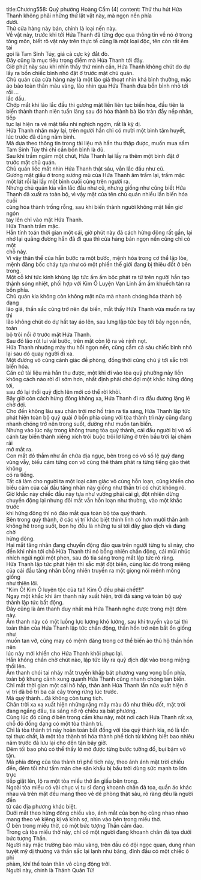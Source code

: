 title:Chương558: Quỷ phường Hoàng Cấm (4)
content:
Thứ thu hút Hứa Thanh không phải những thứ lặt vặt này, mà ngọn nến phía<br>dưới.<br>Thứ cửa hàng này bán, chính là loại nến này.<br>Về vật này, trước khi tới Hứa Thanh đã từng đọc qua thông tin về nó ở trong<br>tông môn, biết rõ vật này trên thực tế cũng là một loại độc, tên còn rất êm tai<br>gọi là Tam Sinh Túy, giá cả cực kỳ đắt đỏ.<br>Đây cũng là mục tiêu trọng điểm mà Hứa Thanh tới đây.<br>Giờ phút này sau khi nhìn thấy thứ mình cần, Hứa Thanh không chút do dự<br>lấy ra bốn chiếc bình nhỏ đặt ở trước mặt chủ quán.<br>Chủ quán của cửa hàng này là một lão giả thoạt nhìn khá bình thường, mặc<br>áo bào toàn thân màu vàng, lão nhìn qua Hứa Thanh đưa bốn bình nhỏ tới rồi …<br>lắc đầu.<br>Chớp mắt khi lão lắc đầu thì gương mặt liền liên tục biến hóa, đầu tiên là<br>biến thành thanh niên tuấn lãng sau đó hóa thành bà lão tràn đầy nếp nhăn, tiếp<br>tục lại hiện ra vẻ mặt tiểu nhi nghịch ngợm, rất là kỳ dị.<br>Hứa Thanh nhăn mày lại, trên người hắn chỉ có mười một bình tâm huyết,<br>lúc trước đã dùng năm bình.<br>Mà dựa theo thông tin trong tài liệu mà hắn thu thập được, muốn mua sắm<br>Tam Sinh Túy thì chỉ cần bốn bình là đủ.<br>Sau khi trầm ngâm một chút, Hứa Thanh lại lấy ra thêm một bình đặt ở<br>trước mặt chủ quán.<br>Chủ quán liếc mắt nhìn Hứa Thanh thật sâu, vẫn lắc đầu như cũ.<br>Gương mặt giấu ở trong sương mù của Hứa Thanh âm trầm lại, trầm mặc<br>một lát rồi lại lấy một bình cuối cùng trên người ra.<br>Nhưng chủ quán kia vẫn lắc đầu như cũ, nhưng giống như cũng biết Hứa<br>Thanh đã xuất ra toàn bộ, vì vậy mặt của tên chủ quán nhiều lần biến hóa cuối<br>cùng hóa thành trống rỗng, sau khi biến thành người không mặt liền giơ ngón<br>tay lên chỉ vào mặt Hứa Thanh.<br>Hứa Thanh trầm mặc.<br>Hắn tính toán thời gian một cái, giờ phút này đã cách hừng đông rất gần, lại<br>nhớ lại quãng đường hắn đã đi qua thì cửa hàng bán ngọn nến cũng chỉ có một<br>chỗ này.<br>Vì vậy thân thể của hắn bước ra một bước, mệnh hỏa trong cơ thể lập lòe,<br>mệnh đăng bốc cháy tựa như có một phiến thế giới đang bị thiêu đốt ở bên<br>trong.<br>Một cỗ khí tức kinh khủng lập tức ầm ầm bộc phát ra từ trên người hắn tạo<br>thành sóng nhiệt, phối hợp với Kim Ô Luyện Vạn Linh ầm ầm khuếch tán ra<br>bốn phía.<br>Chủ quán kia không còn không mặt nữa mà nhanh chóng hóa thành bộ dạng<br>lão giả, thần sắc cũng trở nên đại biến, mắt thấy Hứa Thanh vừa muốn ra tay thì<br>lão không chút do dự hất tay áo lên, sau lưng lập tức bay tới bảy ngọn nến, toàn<br>bộ trôi nổi ở trước mặt Hứa Thanh.<br>Sau đó lão rút lui vài bước, trên mặt còn lộ ra vẻ nịnh nọt.<br>Hứa Thanh nhướng mày thu hồi ngọn nến, cũng cầm cả sáu chiếc bình nhỏ<br>lại sau đó quay người đi xa.<br>Một đường vô cùng cảnh giác đề phòng, đồng thời cũng chú ý tới sắc trời<br>biến hóa.<br>Căn cứ tài liệu mà hắn thu được, một khi đi vào tòa quỷ phường này liền<br>không cách nào rời đi sớm hơn, nhất định phải chờ đợi một khắc hừng đông tới,<br>sau đó lại thổi quỷ địch lên mới có thể rời khỏi.<br>Bây giờ còn cách hừng đông không xa, Hứa Thanh đi ra đầu đường lặng lẽ<br>chờ đợi.<br>Cho đến không lâu sau chân trời mơ hồ tràn ra tia sáng, Hứa Thanh lập tức<br>phát hiện toàn bộ quỷ quái ở bốn phía cùng với tòa thành trì này cũng đang<br>nhanh chóng trở nên trong suốt, dường như muốn tan biến.<br>Nhưng vào lúc này trong không trung tòa quỷ thành, cái đầu người bị vô số<br>cánh tay biến thành xiềng xích trói buộc trôi lơ lửng ở trên bầu trời lại chậm rãi<br>mở mắt ra.<br>Con mắt đỏ thẫm như ẩn chứa địa ngục, bên trong có vô số lệ quỷ đang<br>vùng vẫy, biểu cảm từng con vô cùng thê thảm phát ra từng tiếng gào thét không<br>có ra tiếng.<br>Tất cả làm cho người ta một loại cảm giác vô cùng hỗn loạn, cũng khiến cho<br>biểu cảm của cái đầu tăng nhân này giống như thần trí có chút không rõ.<br>Giờ khắc này chiếc đầu này tựa như vướng phải cái gì, đột nhiên dừng<br>chuyển động lại nhưng đôi mắt vẫn hỗn loạn như thường, vào một khắc trước<br>khi hừng đông thì nó đảo mắt qua toàn bộ tòa quỷ thành.<br>Bên trong quỷ thành, ở các vị trí khác biệt thình lình có hơn mười thân ảnh<br>không hề trong suốt, bọn họ đều là những tu sĩ tới đây giao dịch và đang chờ<br>hừng đông.<br>Hai mắt tăng nhân đang chuyển động đảo qua trên người từng tu sĩ này, cho<br>đến khi nhìn tới chỗ Hứa Thanh thì nó bỗng nhiên chấn động, cái mũi nhúc<br>nhích ngửi ngửi một phen, sau đó tia sáng trong mắt lập tức rõ ràng.<br>Hứa Thanh lập tức phát hiện thì sắc mặt đột biến, cùng lúc đó trong miệng<br>của cái đầu tăng nhân bỗng nhiên truyền ra một giọng nói mênh mông giống<br>như thiên lôi.<br>"Kim Ô! Kim Ô luyện tộc của ta!! Kim Ô đều phải chết!!!"<br>Ngay một khắc khi âm thanh này xuất hiện, trời đã sáng và toàn bộ quỷ<br>thành lập tức bất động.<br>Đây cũng là âm thanh duy nhất mà Hứa Thanh nghe được trong một đêm<br>này.<br>Âm thanh này có một luồng lực lượng khó lường, sau khi truyền vào tai thì<br>toàn thân của Hứa Thanh lập tức chấn động, thần hồn trở nên bất ổn giống như<br>muốn tan vỡ, cũng may có mệnh đăng trong cơ thể biến ảo thủ hộ thần hồn nên<br>lúc này mới khiến cho Hứa Thanh khôi phục lại.<br>Hắn không chần chờ chút nào, lập tức lấy ra quỷ địch đặt vào trong miệng<br>thổi lên.<br>Âm thanh chói tai nháy mắt truyền khắp bát phương vang vọng bốn phía,<br>toàn bộ khung cảnh xung quanh Hứa Thanh cũng nhanh chóng tan biến.<br>Chỉ mất thời gian một cái hô hấp, thân ảnh Hứa Thanh lần nữa xuất hiện ở<br>vị trí đã bố trí ba cái cây trong rừng lúc trước.<br>Mà quỷ thành...đã không còn tung tích.<br>Chân trời xa xa xuất hiện những rặng mây màu đỏ như thiêu đốt, mặt trời<br>đang ngẩng đầu, tia sáng nở rộ chiếu xạ bát phương.<br>Cùng lúc đó cũng ở bên trong cấm khu này, một nơi cách Hứa Thanh rất xa,<br>chỗ đó đồng dạng có một tòa thành trì.<br>Chỉ là tòa thành trì này hoàn toàn bất đồng với tòa quỷ thành kia, nó là tồn<br>tại thực chất, là một tòa thành trì hóa thành phế tích từ không biết bao nhiêu<br>năm trước đã lưu lại cho đến tận bây giờ.<br>Đêm tối bao phủ có thể thấy lờ mờ được từng bước tường đổ, bụi bặm vô<br>tận.<br>Mà phía đông của tòa thành trì phế tích này, theo ánh ánh mặt trời chiếu<br>đến, đêm tối như tấm màn che sân khấu bị bầu trời dùng sức mạnh to lớn trực<br>tiếp giật lên, lộ ra một tòa miếu thờ ẩn giấu bên trong.<br>Ngoài tòa miếu có vài chục vị tu sĩ đang khoanh chân đả tọa, quần áo khác<br>nhau và trên mặt đều mang theo vẻ đề phòng thật sâu, rõ ràng đều là người đến<br>từ các địa phương khác biệt.<br>Dưới mắt theo hừng đông chiếu vào, ánh mắt của bọn họ cũng nhao nhao<br>mang theo vẻ kiêng kị và kính sợ, nhìn vào bên trong miếu thờ.<br>Ở bên trong miếu thờ, có một bức tượng Thần cầm đao.<br>Trong cả tòa miếu thờ này, chỉ có một người đang khoanh chân đả tọa dưới<br>bức tượng Thần.<br>Người này mặc trường bào màu vàng, trên đầu có đội ngọc quan, dung nhan<br>tuyệt mỹ dị thường và thần sắc lại lạnh như băng, đỉnh đầu có một chiếc ô phi<br>phàm, khí thế toàn thân vô cùng động trời.<br>Người này, chính là Thánh Quân Tử!